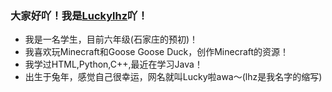 ### 大家好吖！我是[Luckylhz](luckylhz.top)吖！

- 我是一名学生，目前六年级(石家庄的预初)！
- 我喜欢玩Minecraft和Goose Goose Duck，创作Minecraft的资源！
- 我学过HTML,Python,C++,最近在学习Java！
- 出生于兔年，感觉自己很幸运，网名就叫Lucky啦awa～(lhz是我名字的缩写)
